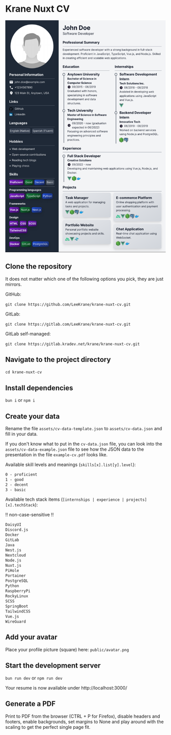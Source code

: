 # Krane Nuxt CV

![Example CV](example-cv.png "Example CV")

## Clone the repository
It does not matter which one of the following options you pick, they are just mirrors.

GitHub:

`git clone https://github.com/LeeKrane/krane-nuxt-cv.git`

GitLab:

`git clone https://gitlab.com/LeeKrane/krane-nuxt-cv.git`

GitLab self-managed:

`git clone https://gitlab.kradev.net/krane/krane-nuxt-cv.git`

## Navigate to the project directory
`cd krane-nuxt-cv`

## Install dependencies
`bun i` or `npm i`

## Create your data

Rename the file `assets/cv-data-template.json` to `assets/cv-data.json` and fill in your data.

If you don't know what to put in the `cv-data.json` file, you can look into the `assets/cv-data-example.json` file to see how the JSON data to the presentation in the file `example-cv.pdf` looks like.

Available skill levels and meanings (`skills[x].list[y].level`):

```
0 - proficient
1 - good
2 - decent
3 - basic
```

Available tech stack items (`[internships | experience | projects][x].techStack`):

!! non-case-sensitive !!

```
DaisyUI
Discord.js
Docker
GitLab
Java
Nest.js
Nextcloud
Node.js
Nuxt.js
PiHole
Portainer
PostgreSQL
Python
RaspberryPi
RockyLinux
SCSS
SpringBoot
TailwindCSS
Vue.js
WireGuard
```

## Add your avatar
Place your profile picture (square) here: `public/avatar.png`

## Start the development server
`bun run dev` or `npm run dev`

Your resume is now available under http://localhost:3000/

## Generate a PDF
Print to PDF from the browser (CTRL + P for Firefox), disable headers and footers, enable backgrounds, set margins to None and play around with the scaling to get the perfect single page fit.     
